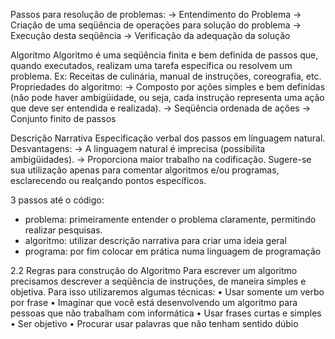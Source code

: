 Passos para resolução de problemas:
-> Entendimento do Problema
-> Criação de uma seqüência de operações para solução do problema
-> Execução desta seqüência
-> Verificação da adequação da solução

Algoritmo
 Algoritmo é uma seqüência finita e bem definida de passos que, quando
executados, realizam uma tarefa específica ou resolvem um problema.
Ex: Receitas de culinária, manual de instruções, coreografia, etc.
 Propriedades do algoritmo:
-> Composto por ações simples e bem definidas (não pode haver ambigüidade,
ou seja, cada instrução representa uma ação que deve ser entendida e
realizada).
-> Seqüência ordenada de ações
-> Conjunto finito de passos

Descrição Narrativa
 Especificação verbal dos passos em linguagem natural.
 Desvantagens:
-> A linguagem natural é imprecisa (possibilita ambigüidades).
-> Proporciona maior trabalho na codificação.
 Sugere-se sua utilização apenas para comentar algoritmos e/ou programas,
esclarecendo ou realçando pontos específicos.


3 passos até o código:
- problema: primeiramente entender o problema claramente, permitindo realizar pesquisas.
- algoritmo: utilizar descrição narrativa para criar uma ideia geral
- programa: por fim colocar em prática numa linguagem de programação



2.2 Regras para construção do Algoritmo
Para escrever um algoritmo precisamos descrever a seqüência de instruções, de maneira
simples e objetiva. Para isso utilizaremos algumas técnicas:
• Usar somente um verbo por frase
• Imaginar que você está desenvolvendo um algoritmo para pessoas que não trabalham
com informática
• Usar frases curtas e simples
• Ser objetivo
• Procurar usar palavras que não tenham sentido dúbio